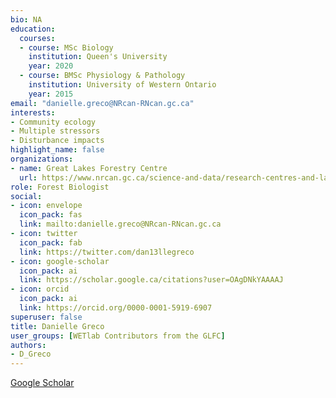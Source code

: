 ```yaml
--- 
bio: NA
education:
  courses:
  - course: MSc Biology
    institution: Queen's University
    year: 2020
  - course: BMSc Physiology & Pathology
    institution: University of Western Ontario
    year: 2015
email: "danielle.greco@NRcan-RNcan.gc.ca"
interests:
- Community ecology
- Multiple stressors
- Disturbance impacts
highlight_name: false
organizations:
- name: Great Lakes Forestry Centre
  url: https://www.nrcan.gc.ca/science-and-data/research-centres-and-labs/forestry-research-centres/great-lakes-forestry-centre/13459
role: Forest Biologist
social:
- icon: envelope
  icon_pack: fas
  link: mailto:danielle.greco@NRcan-RNcan.gc.ca
- icon: twitter
  icon_pack: fab
  link: https://twitter.com/dan13llegreco
- icon: google-scholar
  icon_pack: ai
  link: https://scholar.google.ca/citations?user=OAgDNkYAAAAJ
- icon: orcid
  icon_pack: ai
  link: https://orcid.org/0000-0001-5919-6907
superuser: false
title: Danielle Greco
user_groups: [WETlab Contributors from the GLFC]
authors:
- D_Greco
---
```








[Google Scholar](https://scholar.google.ca/citations?user=OAgDNkYAAAAJ)
